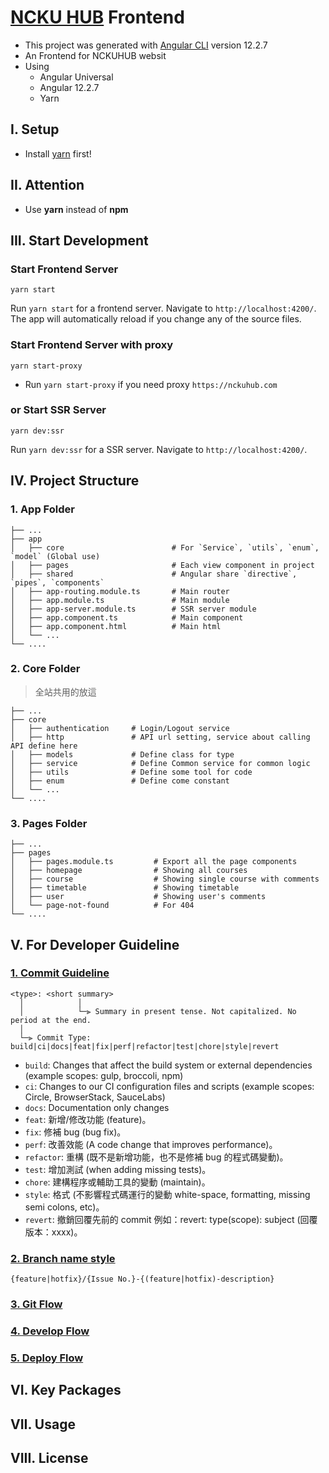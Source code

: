 # [NCKU HUB](https://nckuhub.com/) Frontend

-   This project was generated with [Angular CLI](https://github.com/angular/angular-cli) version 12.2.7
-   An Frontend for NCKUHUB websit
-   Using
    -   Angular Universal
    -   Angular 12.2.7
    -   Yarn

## I. Setup

-   Install [yarn](https://classic.yarnpkg.com/en/docs/install) first!

## II. Attention

-   Use **yarn** instead of **npm**

## III. Start Development

### Start Frontend Server

```
yarn start
```

Run `yarn start` for a frontend server. Navigate to `http://localhost:4200/`.
The app will automatically reload if you change any of the source files.

### Start Frontend Server with proxy

```
yarn start-proxy
```

-   Run `yarn start-proxy` if you need proxy `https://nckuhub.com`

### or Start SSR Server

```
yarn dev:ssr
```

Run `yarn dev:ssr` for a SSR server. Navigate to `http://localhost:4200/`.

## IV. Project Structure

### 1. App Folder

```
├── ...
├── app
│   ├── core                        # For `Service`, `utils`, `enum`, `model` (Global use)
│   ├── pages                       # Each view component in project
│   ├── shared                      # Angular share `directive`, `pipes`, `components`
│   ├── app-routing.module.ts       # Main router
│   ├── app.module.ts               # Main module
│   ├── app-server.module.ts        # SSR server module
│   ├── app.component.ts            # Main component
│   ├── app.component.html          # Main html
│   └── ...
└── ....
```

### 2. Core Folder

> 全站共用的放這

```
├── ...
├── core
│   ├── authentication     # Login/Logout service
│   ├── http               # API url setting, service about calling API define here
│   ├── models             # Define class for type
│   ├── service            # Define Common service for common logic
│   ├── utils              # Define some tool for code
│   ├── enum               # Define come constant
│   └── ...
└── ....
```

### 3. Pages Folder

```
├── ...
├── pages
│   ├── pages.module.ts         # Export all the page components
│   ├── homepage                # Showing all courses
│   ├── course                  # Showing single course with comments
│   ├── timetable               # Showing timetable
│   ├── user                    # Showing user's comments
│   └── page-not-found          # For 404
└── ....
```

## V. For Developer Guideline

### [1. Commit Guideline](https://www.notion.so/Commit-4a5c182851aa4c75b19861a6858870f9)

```
<type>: <short summary>
  │            │
  │            └─⫸ Summary in present tense. Not capitalized. No period at the end.
  │
  └─⫸ Commit Type: build|ci|docs|feat|fix|perf|refactor|test|chore|style|revert

```

-   `build`: Changes that affect the build system or external dependencies (example scopes: gulp, broccoli, npm)
-   `ci`: Changes to our CI configuration files and scripts (example scopes: Circle, BrowserStack, SauceLabs)
-   `docs`: Documentation only changes
-   `feat`: 新增/修改功能 (feature)。
-   `fix`: 修補 bug (bug fix)。
-   `perf`: 改善效能 (A code change that improves performance)。
-   `refactor`: 重構 (既不是新增功能，也不是修補 bug 的程式碼變動)。
-   `test`: 增加測試 (when adding missing tests)。
-   `chore`: 建構程序或輔助工具的變動 (maintain)。
-   `style`: 格式 (不影響程式碼運行的變動 white-space, formatting, missing semi colons, etc)。
-   `revert`: 撤銷回覆先前的 commit 例如：revert: type(scope): subject (回覆版本：xxxx)。

### [2. Branch name style](https://www.notion.so/Commit-4a5c182851aa4c75b19861a6858870f9)

```
{feature|hotfix}/{Issue No.}-{(feature|hotfix)-description}
```

### [3. Git Flow](https://www.notion.so/Git-Flow-07e0a1f720374e9c8802b84898531c91)

### [4. Develop Flow](https://www.notion.so/c659d713ff724890af1b8b604cc6fdf4)

### [5. Deploy Flow](https://www.notion.so/e3288456661349dd9ca03dbcad3a3422)

## VI. Key Packages

## VII. Usage

## VIII. License
